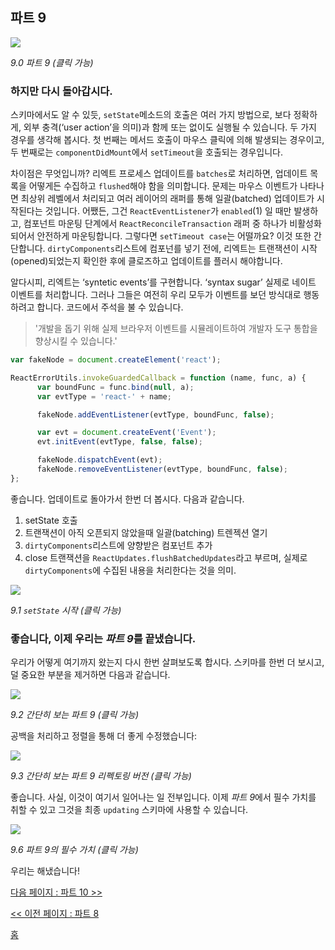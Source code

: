 ## 파트 9

[![](https://rawgit.com/Bogdan-Lyashenko/Under-the-hood-ReactJS/master/stack/images/9/part-9.svg)](https://rawgit.com/Bogdan-Lyashenko/Under-the-hood-ReactJS/master/stack/images/9/part-9.svg)

<em>9.0 파트 9 (클릭 가능)</em>

### 하지만 다시 돌아갑시다.

스키마에서도 알 수 있듯, `setState`메소드의 호출은 여러 가지 방법으로, 보다 정확하게, 외부 충격(‘user action’을 의미)과 함께 또는 없이도 실행될 수 있습니다. 두 가지 경우를 생각해 봅시다. 첫 번째는 메서드 호출이 마우스 클릭에 의해 발생되는 경우이고, 두 번째로는 `componentDidMount`에서 `setTimeout`을 호출되는 경우입니다.

차이점은 무엇입니까? 리엑트 프로세스 업데이트를 `batches`로 처리하면, 업데이트 목록을 어떻게든 수집하고 `flushed`해야 함을 의미합니다. 문제는 마우스 이벤트가 나타나면 최상위 레벨에서 처리되고 여러 레이어의 래퍼를 통해 일괄(batched) 업데이트가 시작된다는 것입니다. 어쨌든, 그건 `ReactEventListener`가 `enabled`(1) 일 때만 발생하고, 컴포넌트 마운팅 단계에서 `ReactReconcileTransaction` 래퍼 중 하나가 비활성화 되어서 안전하게 마운팅합니다. 그렇다면 `setTimeout case`는 어떨까요? 이것 또한 간단합니다. `dirtyComponents`리스트에 컴포넌를 넣기 전에, 리엑트는 트랜잭션이 시작(opened)되었는지 확인한 후에 클로즈하고 업데이트를 플러시 해야합니다.

알다시피, 리엑트는 ‘syntetic events’를 구현합니다. ‘syntax sugar’ 실제로 네이트 이벤트를 처리합니다. 그러나 그들은 여전히 우리 모두가 이벤트를 보던 방식대로 행동하려고 합니다. 코드에서 주석을 불 수 있습니다.
> '개발을 돕기 위해 실제 브라우저 이벤트를 시뮬레이트하여 개발자 도구 통합을 향상시킬 수 있습니다.'

```javascript
var fakeNode = document.createElement('react');

ReactErrorUtils.invokeGuardedCallback = function (name, func, a) {
      var boundFunc = func.bind(null, a);
      var evtType = 'react-' + name;

      fakeNode.addEventListener(evtType, boundFunc, false);

      var evt = document.createEvent('Event');
      evt.initEvent(evtType, false, false);

      fakeNode.dispatchEvent(evt);
      fakeNode.removeEventListener(evtType, boundFunc, false);
};
```
좋습니다. 업데이트로 돌아가서 한번 더 봅시다. 다음과 같습니다.

1. setState 호출
2. 트랜잭션이 아직 오픈되지 않았을때 일괄(batching) 트렌젝션 열기
3. `dirtyComponents`리스트에 양향받은 컴포넌트 추가
4. close 트랜잭션을 `ReactUpdates.flushBatchedUpdates`라고 부르며, 실제로 `dirtyComponents`에 수집된 내용을 처리한다는 것을 의미.

[![](https://rawgit.com/Bogdan-Lyashenko/Under-the-hood-ReactJS/master/stack/images/9/set-state-update-start.svg)](https://rawgit.com/Bogdan-Lyashenko/Under-the-hood-ReactJS/master/stack/images/9/set-state-update-start.svg)

<em>9.1 `setState` 시작 (클릭 가능)</em>

### 좋습니다, 이제 우리는 *파트 9*를 끝냈습니다.

우리가 어떻게 여기까지 왔는지 다시 한번 살펴보도록 합시다. 스키마를 한번 더 보시고, 덜 중요한 부분을 제거하면 다음과 같습니다.

[![](https://rawgit.com/Bogdan-Lyashenko/Under-the-hood-ReactJS/master/stack/images/9/part-9-A.svg)](https://rawgit.com/Bogdan-Lyashenko/Under-the-hood-ReactJS/master/stack/images/9/part-9-A.svg)

<em>9.2 간단히 보는 파트 9 (클릭 가능)</em>

공백을 처리하고 정렬을 통해 더 좋게 수정했습니다:

[![](https://rawgit.com/Bogdan-Lyashenko/Under-the-hood-ReactJS/master/stack/images/9/part-9-B.svg)](https://rawgit.com/Bogdan-Lyashenko/Under-the-hood-ReactJS/master/stack/images/9/part-9-B.svg)

<em>9.3 간단히 보는 파트 9 리펙토링 버전 (클릭 가능)</em>

좋습니다. 사실, 이것이 여기서 일어나는 일 전부입니다. 이제 *파트 9*에서 필수 가치를 취할 수 있고 그것을 최종 `updating` 스키마에 사용할 수 있습니다.

[![](https://rawgit.com/Bogdan-Lyashenko/Under-the-hood-ReactJS/master/stack/images/9/part-9-C.svg)](https://rawgit.com/Bogdan-Lyashenko/Under-the-hood-ReactJS/master/stack/images/9/part-9-C.svg)

<em>9.6 파트 9의 필수 가치 (클릭 가능)</em>

우리는 해냈습니다!


[다음 페이지 : 파트 10 >>](./Part-10.md)

[<< 이전 페이지 : 파트 8](./Part-8.md)


[홈](../../README.md)
